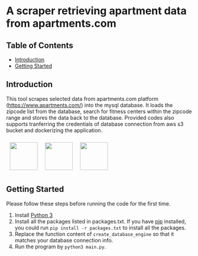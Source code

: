 # A scraper retrieving apartment data from apartments.com


## Table of Contents
- [Introduction](#introduction)
- [Getting Started](#getting-started)


## Introduction

This tool scrapes selected data from apartments.com platform (https://www.apartments.com/) into the mysql database. It loads the zipcode list from the database, search for fitness centers within the zipcode range and stores the data back to the database. Provided codes also supports tranferring the credentials of database connection from aws s3 bucket and dockerizing the application.


<img src="https://cdn4.iconfinder.com/data/icons/logos-and-brands/512/267_Python_logo-512.png" height="75" style="margin: 10px; float: left;">
<img src="https://img.icons8.com/color/48/000000/docker.png" height="75" style="margin: 10px; float: left;">
<img src="https://upload.wikimedia.org/wikipedia/commons/thumb/1/1d/AmazonWebservices_Logo.svg/580px-AmazonWebservices_Logo.svg.png" height="75" style="margin: 10px; float:left;">
<div style="clear:both;"></div>

## Getting Started
Please follow these steps before running the code for the first time.
1. Install [Python 3](https://www.python.org/downloads/)
2. Install all the packages listed in packages.txt. If you have [pip](https://pypi.org/project/pip/) installed, you could run `pip install -r packages.txt` to install all the packages.
3. Replace the function content of `create_database_engine` so that it matches your database connection info.
4. Run the program by `python3 main.py`.


